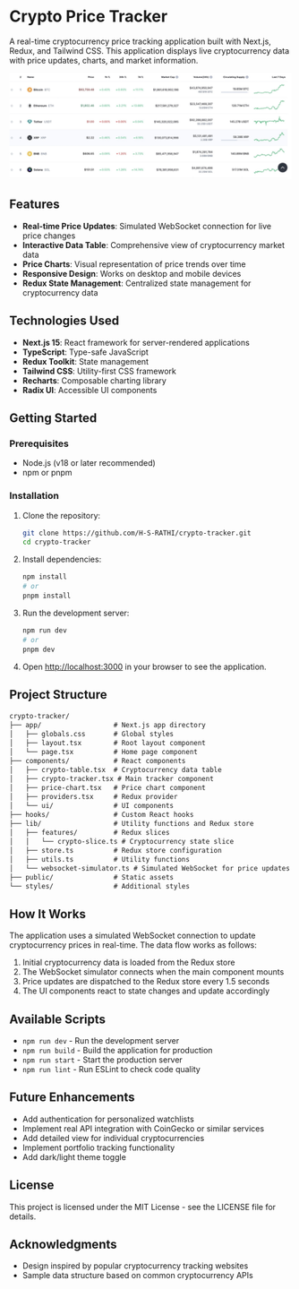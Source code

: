 # Crypto Price Tracker

A real-time cryptocurrency price tracking application built with Next.js, Redux, and Tailwind CSS. This application displays live cryptocurrency data with price updates, charts, and market information.

![Crypto Price Tracker](/public/Sample-Output.jpg)

## Features

- **Real-time Price Updates**: Simulated WebSocket connection for live price changes
- **Interactive Data Table**: Comprehensive view of cryptocurrency market data
- **Price Charts**: Visual representation of price trends over time
- **Responsive Design**: Works on desktop and mobile devices
- **Redux State Management**: Centralized state management for cryptocurrency data

## Technologies Used

- **Next.js 15**: React framework for server-rendered applications
- **TypeScript**: Type-safe JavaScript
- **Redux Toolkit**: State management
- **Tailwind CSS**: Utility-first CSS framework
- **Recharts**: Composable charting library
- **Radix UI**: Accessible UI components

## Getting Started

### Prerequisites

- Node.js (v18 or later recommended)
- npm or pnpm

### Installation

1. Clone the repository:
   ```bash
   git clone https://github.com/H-S-RATHI/crypto-tracker.git
   cd crypto-tracker
   ```

2. Install dependencies:
   ```bash
   npm install
   # or
   pnpm install
   ```

3. Run the development server:
   ```bash
   npm run dev
   # or
   pnpm dev
   ```

4. Open [http://localhost:3000](http://localhost:3000) in your browser to see the application.

## Project Structure

```
crypto-tracker/
├── app/                  # Next.js app directory
│   ├── globals.css       # Global styles
│   ├── layout.tsx        # Root layout component
│   └── page.tsx          # Home page component
├── components/           # React components
│   ├── crypto-table.tsx  # Cryptocurrency data table
│   ├── crypto-tracker.tsx # Main tracker component
│   ├── price-chart.tsx   # Price chart component
│   ├── providers.tsx     # Redux provider
│   └── ui/               # UI components
├── hooks/                # Custom React hooks
├── lib/                  # Utility functions and Redux store
│   ├── features/         # Redux slices
│   │   └── crypto-slice.ts # Cryptocurrency state slice
│   ├── store.ts          # Redux store configuration
│   ├── utils.ts          # Utility functions
│   └── websocket-simulator.ts # Simulated WebSocket for price updates
├── public/               # Static assets
└── styles/               # Additional styles
```

## How It Works

The application uses a simulated WebSocket connection to update cryptocurrency prices in real-time. The data flow works as follows:

1. Initial cryptocurrency data is loaded from the Redux store
2. The WebSocket simulator connects when the main component mounts
3. Price updates are dispatched to the Redux store every 1.5 seconds
4. The UI components react to state changes and update accordingly

## Available Scripts

- `npm run dev` - Run the development server
- `npm run build` - Build the application for production
- `npm run start` - Start the production server
- `npm run lint` - Run ESLint to check code quality

## Future Enhancements

- Add authentication for personalized watchlists
- Implement real API integration with CoinGecko or similar services
- Add detailed view for individual cryptocurrencies
- Implement portfolio tracking functionality
- Add dark/light theme toggle

## License

This project is licensed under the MIT License - see the LICENSE file for details.

## Acknowledgments

- Design inspired by popular cryptocurrency tracking websites
- Sample data structure based on common cryptocurrency APIs